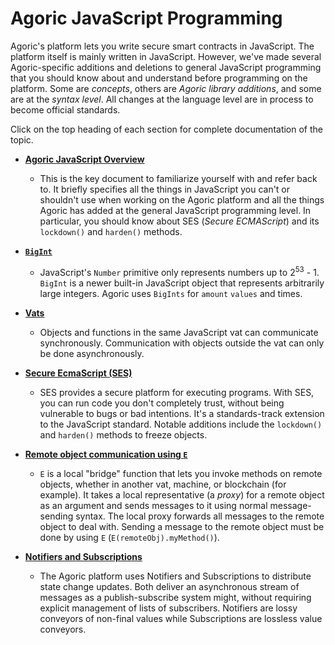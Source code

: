 # Agoric JavaScript Programming

Agoric's platform lets you write secure smart contracts in JavaScript. The platform itself is mainly written in JavaScript. However, we've made several Agoric-specific additions and deletions to general JavaScript programming that you should know about and understand before programming on the platform. Some are *concepts*, others are *Agoric library additions*, and some are at the *syntax level*. All changes at the language level are in process to become official standards.

Click on the top heading of each section for complete documentation of the topic.

- **[Agoric JavaScript Overview](./agoric-js-overview.md)**
  - This is the key document to familiarize yourself with and refer back to. It briefly specifies 
    all the things in JavaScript you can't or shouldn't use when working on the Agoric platform and
    all the things Agoric has added at the general JavaScript programming level. In particular, you
    should know about SES (*Secure ECMAScript*) and its `lockdown()` and `harden()` methods.

- **[`BigInt`](./bigint.md)** 
  - JavaScript's `Number` primitive only represents
    numbers up to 2<sup>53</sup> - 1. `BigInt` is a newer built-in JavaScript 
    object that represents arbitrarily large integers. Agoric uses `BigInts` for 
    `amount` `values` and times.

- **[Vats](./vats.md)**
  - Objects and functions in the same JavaScript vat can
    communicate synchronously. Communication with objects outside the
    vat can only be done asynchronously. 

- **[Secure EcmaScript (SES)](./ses/)**
  - SES provides a secure platform for
    executing programs. With SES, you can run code you don't completely trust,
    without being vulnerable to bugs or bad intentions. It's a
    standards-track extension to the JavaScript standard. Notable additions
    include the `lockdown()` and `harden()` methods to freeze objects. 

- **[Remote object communication using `E`](./eventual-send.md)**
  - `E` is a local "bridge" function that lets
    you invoke methods on remote objects, whether in another vat, machine, or blockchain (for example).
    It takes a local representative (a *proxy*) for a remote object as an argument and sends messages
    to it using normal message-sending syntax. The local proxy forwards all messages to the remote 
    object to deal with. Sending a message to the remote object must be done by 
    using `E` (`E(remoteObj).myMethod()`).

- **[Notifiers and Subscriptions](./notifiers.md)**
  - The Agoric platform uses Notifiers and Subscriptions to distribute state change
    updates. Both deliver an asynchronous stream of messages as a publish-subscribe system
    might, without requiring explicit management of lists of subscribers. Notifiers are
    lossy conveyors of non-final values while Subscriptions are lossless value conveyors.

